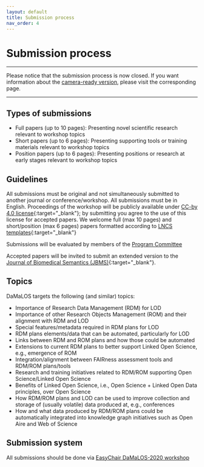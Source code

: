 ```yaml
---
layout: default
title: Submission process
nav_order: 4
---
```


# Submission process

__________
Please notice that the submission process is now closed. If you want information about the [camera-ready version](./camera), please visit the corresponding page.
__________

## Types of submissions
* Full papers (up to 10 pages): Presenting novel scientific research relevant to workshop topics
* Short papers (up to 6 pages): Presenting supporting tools or training materials relevant to workshop topics
* Position papers (up to 6 pages): Presenting positions or research at early stages relevant to workshop topics

## Guidelines
All submissions must be original and not simultaneously submitted to another journal or conference/workshop. All submissions must be in English. Proceedings of the workshop will be publicly available under [CC-by 4.0 license](https://creativecommons.org/licenses/by/4.0/){:target="_blank"}; by submitting you agree to the use of this license for accepted papers. We welcome full (max 10 pages) and short/position (max 6 pages) papers formatted according to [LNCS templates](https://www.springer.com/gp/computer-science/lncs/conference-proceedings-guidelines){:target="_blank"}

Submissions will be evaluated by members of the [Program Committee](./pc.md)

Accepted papers will be invited to submit an extended version to the [Journal of Biomedical Semantics (JBMS)](./jbms){:target="_blank"}.

## Topics
 DaMaLOS targets the following (and similar) topics:

* Importance of Research Data Management (RDM) for LOD
* Importance of other Research Objects Management (ROM) and their alignment with RDM and LOD
* Special features/metadata required in RDM plans for LOD
* RDM plans elements/data that can be automated, particularly for LOD
* Links between RDM and ROM plans and how those could be automated
* Extensions to current RDM plans to better support Linked Open Science, e.g., emergence of ROM
* Integration/alignment between FAIRness assessment tools and RDM/ROM plans/tools
* Research and training initiatives related to RDM/ROM supporting Open Science/Linked Open Science
* Benefits of Linked Open Science, i.e., Open Science + Linked Open Data principles, over Open Science
* How RDM/ROM plans and LOD can be used to improve collection and storage of (usually volatile) data produced at, e.g., conferences
* How and what data produced by RDM/ROM plans could be automatically integrated into knowledge graph initiatives such as Open Aire and Web of Science

## Submission system
All submissions should be done via [EasyChair DaMaLOS-2020 workshop](https://easychair.org/conferences/?conf=damalos2020)
